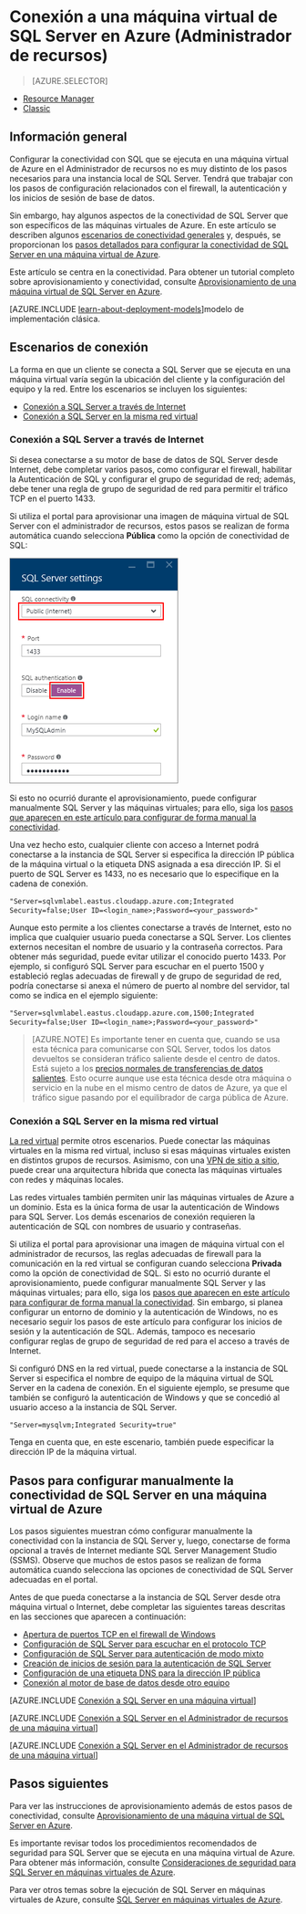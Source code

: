 <properties 
	pageTitle="Conexión a una máquina virtual de SQL Server en Azure | Microsoft Azure"
	description="En este tema se usan recursos creados con el modelo de implementación clásica y se describe cómo conectarse a SQL Server en una máquina virtual en Azure. Los escenarios varían según la configuración de red y la ubicación del cliente."
	services="virtual-machines"
	documentationCenter="na"
	authors="rothja"
	manager="jeffreyg"
	editor="monicar"    
	tags="azure-service-management"/>
<tags 
	ms.service="virtual-machines"
	ms.devlang="na"
	ms.topic="article"
	ms.tgt_pltfrm="vm-windows-sql-server"
	ms.workload="infrastructure-services"
	ms.date="12/18/2015"
	ms.author="jroth" />

# Conexión a una máquina virtual de SQL Server en Azure (Administrador de recursos)

> [AZURE.SELECTOR]
- [Resource Manager](virtual-machines-sql-server-connectivity-resource-manager.md)
- [Classic](virtual-machines-sql-server-connectivity.md)

## Información general

Configurar la conectividad con SQL que se ejecuta en una máquina virtual de Azure en el Administrador de recursos no es muy distinto de los pasos necesarios para una instancia local de SQL Server. Tendrá que trabajar con los pasos de configuración relacionados con el firewall, la autenticación y los inicios de sesión de base de datos.

Sin embargo, hay algunos aspectos de la conectividad de SQL Server que son específicos de las máquinas virtuales de Azure. En este artículo se describen algunos [escenarios de conectividad generales](#connection-scenarios) y, después, se proporcionan los [pasos detallados para configurar la conectividad de SQL Server en una máquina virtual de Azure](#steps-for-manually-configuring-sql-server-connectivity-in-an-azure-vm).

Este artículo se centra en la conectividad. Para obtener un tutorial completo sobre aprovisionamiento y conectividad, consulte [Aprovisionamiento de una máquina virtual de SQL Server en Azure](virtual-machines-provision-sql-server.md).

[AZURE.INCLUDE [learn-about-deployment-models](../../includes/learn-about-deployment-models-rm-include.md)]modelo de implementación clásica.

## Escenarios de conexión

La forma en que un cliente se conecta a SQL Server que se ejecuta en una máquina virtual varía según la ubicación del cliente y la configuración del equipo y la red. Entre los escenarios se incluyen los siguientes:

- [Conexión a SQL Server a través de Internet](#connect-to-sql-server-over-the-internet)
- [Conexión a SQL Server en la misma red virtual](#connect-to-sql-server-in-the-same-virtual-network)

### Conexión a SQL Server a través de Internet

Si desea conectarse a su motor de base de datos de SQL Server desde Internet, debe completar varios pasos, como configurar el firewall, habilitar la Autenticación de SQL y configurar el grupo de seguridad de red; además, debe tener una regla de grupo de seguridad de red para permitir el tráfico TCP en el puerto 1433.

Si utiliza el portal para aprovisionar una imagen de máquina virtual de SQL Server con el administrador de recursos, estos pasos se realizan de forma automática cuando selecciona **Pública** como la opción de conectividad de SQL:

![](./media/virtual-machines-sql-server-connectivity-resource-manager/sql-vm-portal-connectivity.png)

Si esto no ocurrió durante el aprovisionamiento, puede configurar manualmente SQL Server y las máquinas virtuales; para ello, siga los [pasos que aparecen en este artículo para configurar de forma manual la conectividad](#steps-for-manually-configuring-sql-server-connectivity-in-an-azure-vm).

Una vez hecho esto, cualquier cliente con acceso a Internet podrá conectarse a la instancia de SQL Server si especifica la dirección IP pública de la máquina virtual o la etiqueta DNS asignada a esa dirección IP. Si el puerto de SQL Server es 1433, no es necesario que lo especifique en la cadena de conexión.

	"Server=sqlvmlabel.eastus.cloudapp.azure.com;Integrated Security=false;User ID=<login_name>;Password=<your_password>"

Aunque esto permite a los clientes conectarse a través de Internet, esto no implica que cualquier usuario pueda conectarse a SQL Server. Los clientes externos necesitan el nombre de usuario y la contraseña correctos. Para obtener más seguridad, puede evitar utilizar el conocido puerto 1433. Por ejemplo, si configuró SQL Server para escuchar en el puerto 1500 y estableció reglas adecuadas de firewall y de grupo de seguridad de red, podría conectarse si anexa el número de puerto al nombre del servidor, tal como se indica en el ejemplo siguiente:

	"Server=sqlvmlabel.eastus.cloudapp.azure.com,1500;Integrated Security=false;User ID=<login_name>;Password=<your_password>"

>[AZURE.NOTE] Es importante tener en cuenta que, cuando se usa esta técnica para comunicarse con SQL Server, todos los datos devueltos se consideran tráfico saliente desde el centro de datos. Está sujeto a los [precios normales de transferencias de datos salientes](https://azure.microsoft.com/pricing/details/data-transfers/). Esto ocurre aunque use esta técnica desde otra máquina o servicio en la nube en el mismo centro de datos de Azure, ya que el tráfico sigue pasando por el equilibrador de carga pública de Azure.

### Conexión a SQL Server en la misma red virtual

[La red virtual](..\virtual-network\virtual-networks-overview.md) permite otros escenarios. Puede conectar las máquinas virtuales en la misma red virtual, incluso si esas máquinas virtuales existen en distintos grupos de recursos. Asimismo, con una [VPN de sitio a sitio](../vpn-gateway/vpn-gateway-site-to-site-create.md), puede crear una arquitectura híbrida que conecta las máquinas virtuales con redes y máquinas locales.

Las redes virtuales también permiten unir las máquinas virtuales de Azure a un dominio. Esta es la única forma de usar la autenticación de Windows para SQL Server. Los demás escenarios de conexión requieren la autenticación de SQL con nombres de usuario y contraseñas.

Si utiliza el portal para aprovisionar una imagen de máquina virtual con el administrador de recursos, las reglas adecuadas de firewall para la comunicación en la red virtual se configuran cuando selecciona **Privada** como la opción de conectividad de SQL. Si esto no ocurrió durante el aprovisionamiento, puede configurar manualmente SQL Server y las máquinas virtuales; para ello, siga los [pasos que aparecen en este artículo para configurar de forma manual la conectividad](#steps-for-manually-configuring-sql-server-connectivity-in-an-azure-vm). Sin embargo, si planea configurar un entorno de dominio y la autenticación de Windows, no es necesario seguir los pasos de este artículo para configurar los inicios de sesión y la autenticación de SQL. Además, tampoco es necesario configurar reglas de grupo de seguridad de red para el acceso a través de Internet.

Si configuró DNS en la red virtual, puede conectarse a la instancia de SQL Server si especifica el nombre de equipo de la máquina virtual de SQL Server en la cadena de conexión. En el siguiente ejemplo, se presume que también se configuró la autenticación de Windows y que se concedió al usuario acceso a la instancia de SQL Server.

	"Server=mysqlvm;Integrated Security=true" 

Tenga en cuenta que, en este escenario, también puede especificar la dirección IP de la máquina virtual.

## Pasos para configurar manualmente la conectividad de SQL Server en una máquina virtual de Azure

Los pasos siguientes muestran cómo configurar manualmente la conectividad con la instancia de SQL Server y, luego, conectarse de forma opcional a través de Internet mediante SQL Server Management Studio (SSMS). Observe que muchos de estos pasos se realizan de forma automática cuando selecciona las opciones de conectividad de SQL Server adecuadas en el portal.

Antes de que pueda conectarse a la instancia de SQL Server desde otra máquina virtual o Internet, debe completar las siguientes tareas descritas en las secciones que aparecen a continuación:

- [Apertura de puertos TCP en el firewall de Windows](#open-tcp-ports-in-the-windows-firewall-for-the-default-instance-of-the-database-engine)
- [Configuración de SQL Server para escuchar en el protocolo TCP](#configure-sql-server-to-listen-on-the-tcp-protocol)
- [Configuración de SQL Server para autenticación de modo mixto](#configure-sql-server-for-mixed-mode-authentication)
- [Creación de inicios de sesión para la autenticación de SQL Server](#create-sql-server-authentication-logins)
- [Configuración de una etiqueta DNS para la dirección IP pública](#configure-a-dns-label-for-the-public-ip-address)
- [Conexión al motor de base de datos desde otro equipo](#connect-to-the-database-engine-from-another-computer)

[AZURE.INCLUDE [Conexión a SQL Server en una máquina virtual](../../includes/virtual-machines-sql-server-connection-steps.md)]

[AZURE.INCLUDE [Conexión a SQL Server en el Administrador de recursos de una máquina virtual](../../includes/virtual-machines-sql-server-connection-steps-resource-manager-nsg-rule.md)]

[AZURE.INCLUDE [Conexión a SQL Server en el Administrador de recursos de una máquina virtual](../../includes/virtual-machines-sql-server-connection-steps-resource-manager.md)]

## Pasos siguientes

Para ver las instrucciones de aprovisionamiento además de estos pasos de conectividad, consulte [Aprovisionamiento de una máquina virtual de SQL Server en Azure](virtual-machines-provision-sql-server.md).

Es importante revisar todos los procedimientos recomendados de seguridad para SQL Server que se ejecuta en una máquina virtual de Azure. Para obtener más información, consulte [Consideraciones de seguridad para SQL Server en máquinas virtuales de Azure](virtual-machines-sql-server-security-considerations.md).

Para ver otros temas sobre la ejecución de SQL Server en máquinas virtuales de Azure, consulte [SQL Server en máquinas virtuales de Azure](virtual-machines-sql-server-infrastructure-services.md).

<!---HONumber=AcomDC_0128_2016-->